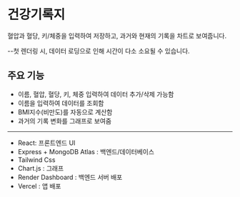 # 건강기록지

혈압과 혈당, 키/체중을 입력하여 저장하고, 과거와 현재의 기록을 차트로 보여줍니다.

--첫 렌더링 시, 데이터 로딩으로 인해 시간이 다소 소요될 수 있습니다.


## 주요 기능

- 이름, 혈압, 혈당, 키, 체중 입력하여 데이터 추가/삭제 가능함
- 이름을 입력하여 데이터를 조회함
- BMI지수(비만도)를 자동으로 계산함
- 과거의 기록 변화를 그래프로 보여줌


------------------------
- React: 프론트엔드 UI
- Express + MongoDB Atlas : 백엔드/데이터베이스
- Tailwind Css
- Chart.js : 그래프
- Render Dashboard : 백엔드 서버 배포
- Vercel : 앱 배포
